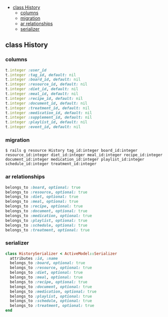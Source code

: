 <!-- START doctoc generated TOC please keep comment here to allow auto update -->
<!-- DON'T EDIT THIS SECTION, INSTEAD RE-RUN doctoc TO UPDATE -->


- [class History](#class-history)
  - [columns](#columns)
  - [migration](#migration)
  - [ar relationships](#ar-relationships)
  - [serializer](#serializer)

<!-- END doctoc generated TOC please keep comment here to allow auto update -->

## class History

### columns

```ruby
t.integer :user_id
t.integer :tag_id, default: nil
t.integer :board_id, default: nil
t.integer :resource_id, default: nil
t.integer :diet_id, default: nil
t.integer :meal_id, default: nil
t.integer :recipe_id, default: nil
t.integer :document_id, default: nil
t.integer :treatment_id, default: nil
t.integer :medication_id, default: nil
t.integer :supplement_id, default: nil
t.integer :playlist_id, default: nil
t.integer :event_id, default: nil
```

### migration

```
$ rails g resource History tag_id:integer board_id:integer resource_id:integer diet_id:integer meal_id:integer recipe_id:integer document_id:integer medication_id:integer playlist_id:integer schedule_id:integer treatment_id:integer
```

### ar relationships

```ruby
belongs_to :board, optional: true
belongs_to :resource, optional: true
belongs_to :diet, optional: true
belongs_to :meal, optional: true
belongs_to :recipe, optional: true
belongs_to :document, optional: true
belongs_to :medication, optional: true
belongs_to :playlist, optional: true
belongs_to :schedule, optional: true
belongs_to :treatment, optional: true
```

### serializer

```ruby
class HistorySerializer < ActiveModel::Serializer
  attributes :id, :name
  belongs_to :board, optional: true
  belongs_to :resource, optional: true
  belongs_to :diet, optional: true
  belongs_to :meal, optional: true
  belongs_to :recipe, optional: true
  belongs_to :document, optional: true
  belongs_to :medication, optional: true
  belongs_to :playlist, optional: true
  belongs_to :schedule, optional: true
  belongs_to :treatment, optional: true
end
```
